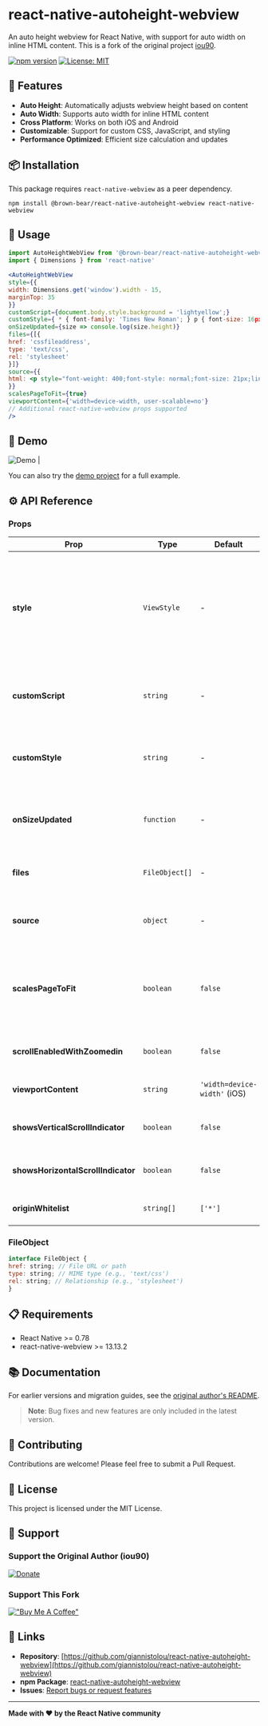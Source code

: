 # react-native-autoheight-webview

An auto height webview for React Native, with support for auto width on inline HTML content. This is a fork of the original project [iou90](https://github.com/iou90/react-native-autoheight-webview).

[![npm version](https://badge.fury.io/js/react-native-autoheight-webview.svg)](https://badge.fury.io/js/react-native-autoheight-webview)
[![License: MIT](https://img.shields.io/badge/License-MIT-yellow.svg)](https://opensource.org/licenses/MIT)

## 🚀 Features

- **Auto Height**: Automatically adjusts webview height based on content
- **Auto Width**: Supports auto width for inline HTML content  
- **Cross Platform**: Works on both iOS and Android
- **Customizable**: Support for custom CSS, JavaScript, and styling
- **Performance Optimized**: Efficient size calculation and updates

## 📦 Installation

This package requires `react-native-webview` as a peer dependency.

`npm install @brown-bear/react-native-autoheight-webview react-native-webview`


## 📖 Usage

```jsx
import AutoHeightWebView from '@brown-bear/react-native-autoheight-webview'
import { Dimensions } from 'react-native'

<AutoHeightWebView
style={{
width: Dimensions.get('window').width - 15,
marginTop: 35
}}
customScript={document.body.style.background = 'lightyellow';}
customStyle={ * { font-family: 'Times New Roman'; } p { font-size: 16px; } }
onSizeUpdated={size => console.log(size.height)}
files={[{
href: 'cssfileaddress',
type: 'text/css',
rel: 'stylesheet'
}]}
source={{
html: <p style="font-weight: 400;font-style: normal;font-size: 21px;line-height: 1.58;letter-spacing: -.003em;"> Tags are great for describing the essence of your story in a single word or phrase, but stories are rarely about a single thing. <span style="background-color: transparent !important;background-image: linear-gradient(to bottom, rgba(146, 249, 190, 1), rgba(146, 249, 190, 1));"> If I pen a story about moving across the country to start a new job in a car with my husband, two cats, a dog, and a tarantula, I wouldn't only tag the piece with "moving". I'd also use the tags "pets", "marriage", "career change", and "travel tips". </span> </p>
}}
scalesPageToFit={true}
viewportContent={'width=device-width, user-scalable=no'}
// Additional react-native-webview props supported
/>
```


## 📱 Demo

![Demo](demo.gif) |

You can also try the [demo project](https://github.com/giannistolou/react-native-autoheight-webview-demo) for a full example.


## ⚙️ API Reference

### Props

| Prop | Type | Default | Description |
|------|------|---------|-------------|
| **style** | `ViewStyle` | - | Component styling. For iOS text selection issues, reduce width by 15+ and add marginTop 35+ |
| **customScript** | `string` | - | Custom JavaScript code to inject into the webview |
| **customStyle** | `string` | - | Custom CSS content added to the page's `<head>` |
| **onSizeUpdated** | `function` | - | Callback triggered when height or width changes |
| **files** | `FileObject[]` | - | Array of local or remote files to include |
| **source** | `object` | - | WebView source object (HTML, URI, etc.) |
| **scalesPageToFit** | `boolean` | `false` | Enable page scaling (differs from react-native-webview default) |
| **scrollEnabledWithZoomedin** | `boolean` | `false` | Allow scrolling on iOS when zoomed in |
| **viewportContent** | `string` | `'width=device-width'` (iOS) | Viewport meta tag content |
| **showsVerticalScrollIndicator** | `boolean` | `false` | Show vertical scroll indicator |
| **showsHorizontalScrollIndicator** | `boolean` | `false` | Show horizontal scroll indicator |
| **originWhitelist** | `string[]` | `['*']` | Allowed origins for navigation |

### FileObject


```js
interface FileObject {
href: string; // File URL or path
type: string; // MIME type (e.g., 'text/css')
rel: string; // Relationship (e.g., 'stylesheet')
}
```


## 📋 Requirements

- React Native >= 0.78
- react-native-webview >= 13.13.2

## 📚 Documentation

For earlier versions and migration guides, see the [original author's README](.original_author/README.md).

> **Note**: Bug fixes and new features are only included in the latest version.

## 🤝 Contributing

Contributions are welcome! Please feel free to submit a Pull Request.

## 📄 License

This project is licensed under the MIT License.

## 💝 Support

### Support the Original Author (iou90)

[![Donate](https://img.shields.io/badge/Donate-PayPal-green.svg)](https://www.paypal.me/iou90)

### Support This Fork

[!["Buy Me A Coffee"](https://www.buymeacoffee.com/assets/img/custom_images/orange_img.png)](https://buymeacoffee.com/giannistolou)

## 🔗 Links

- **Repository**: [https://github.com/giannistolou/react-native-autoheight-webview](https://github.com/giannistolou/react-native-autoheight-webview)
- **npm Package**: [react-native-autoheight-webview](https://www.npmjs.com/package/react-native-autoheight-webview)
- **Issues**: [Report bugs or request features](https://github.com/giannistolou/react-native-autoheight-webview/issues)

---

**Made with ❤️ by the React Native community**

